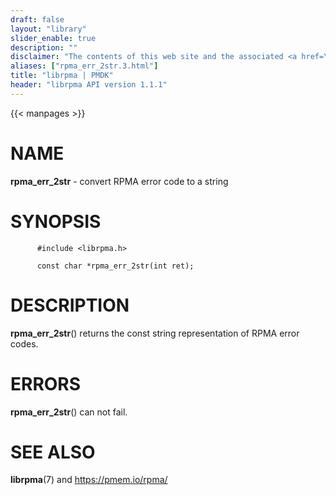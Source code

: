 ```yaml
---
draft: false
layout: "library"
slider_enable: true
description: ""
disclaimer: "The contents of this web site and the associated <a href=\"https://github.com/pmem\">GitHub repositories</a> are BSD-licensed open source."
aliases: ["rpma_err_2str.3.html"]
title: "librpma | PMDK"
header: "librpma API version 1.1.1"
---
```

{{< manpages >}}

[comment]: <> (SPDX-License-Identifier: BSD-3-Clause)
[comment]: <> (Copyright 2020-2023, Intel Corporation)

# NAME

**rpma_err_2str** - convert RPMA error code to a string

# SYNOPSIS

          #include <librpma.h>

          const char *rpma_err_2str(int ret);

# DESCRIPTION

**rpma_err_2str**() returns the const string representation of RPMA
error codes.

# ERRORS

**rpma_err_2str**() can not fail.

# SEE ALSO

**librpma**(7) and https://pmem.io/rpma/
